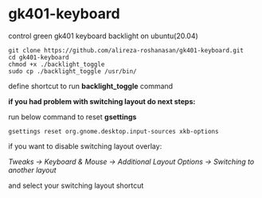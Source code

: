 # gk401-keyboard
control green gk401 keyboard backlight on ubuntu(20.04)

    git clone https://github.com/alireza-roshanasan/gk401-keyboard.git
    cd gk401-keyboard
    chmod +x ./backlight_toggle
    sudo cp ./backlight_toggle /usr/bin/
define shortcut to run **backlight_toggle** command

**if you had problem with switching layout do next steps:**

run below command to reset **gsettings**

    gsettings reset org.gnome.desktop.input-sources xkb-options
if you want to disable switching layout overlay:

*Tweaks -> Keyboard & Mouse -> Additional Layout Options -> Switching to another layout*

and select your switching layout shortcut